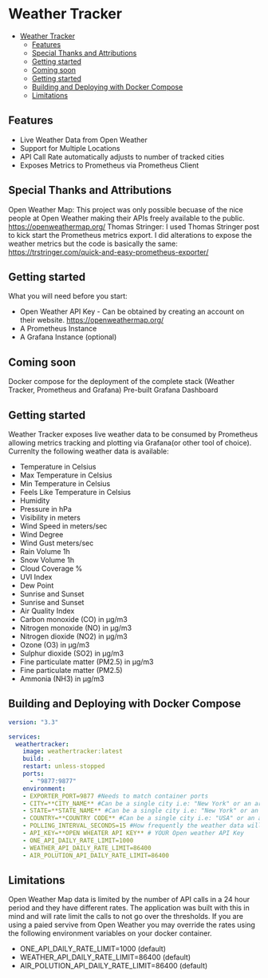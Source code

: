 # Weather Tracker

- [Weather Tracker](#weather-tracker)
  - [Features](#features)
  - [Special Thanks and Attributions](#special-thanks-and-attributions)
  - [Getting started](#getting-started)
  - [Coming soon](#coming-soon)
  - [Getting started](#getting-started-1)
  - [Building and Deploying with Docker Compose](#building-and-deploying-with-docker-compose)
  - [Limitations](#limitations)

## Features

- Live Weather Data from Open Weather
- Support for Multiple Locations
- API Call Rate automatically adjusts to number of tracked cities
- Exposes Metrics to Prometheus via Prometheus Client

## Special Thanks and Attributions

Open Weather Map: This project was only possible becuase of the nice people at Open Weather making their APIs freely available to the public. https://openweathermap.org/
Thomas Stringer: I used Thomas Stringer post to kick start the Prometheus metrics export. I did alterations to expose the weather metrics but the code is basically the same: https://trstringer.com/quick-and-easy-prometheus-exporter/

## Getting started

What you will need before you start:
- Open Weather API Key - Can be obtained by creating an account on their website. https://openweathermap.org/
- A Prometheus Instance
- A Grafana Instance (optional)

## Coming soon

Docker compose for the deployment of the complete stack (Weather Tracker, Prometheus and Grafana)
Pre-built Grafana Dashboard

## Getting started

Weather Tracker exposes live weather data to be consumed by Prometheus allowing metrics tracking and plotting via Grafana(or other tool of choice). Currenlty the following weather data is available:
- Temperature in Celsius
- Max Temperature in Celsius
- Min Temperature in Celsius
- Feels Like Temperature in Celsius
- Humidity
- Pressure in hPa
- Visibility in meters
- Wind Speed in meters/sec
- Wind Degree
- Wind Gust meters/sec
- Rain Volume 1h
- Snow Volume 1h
- Cloud Coverage %
- UVI Index
- Dew Point
- Sunrise and Sunset
- Sunrise and Sunset
- Air Quality Index
- Carbon monoxide (CO) in μg/m3
- Nitrogen monoxide (NO) in μg/m3
- Nitrogen dioxide (NO2) in μg/m3
- Ozone (O3) in μg/m3
- Sulphur dioxide (SO2) in μg/m3
- Fine particulate matter (PM2.5) in μg/m3
- Fine particulate matter (PM2.5)
- Ammonia (NH3) in μg/m3

## Building and Deploying with Docker Compose

```yaml
version: "3.3"

services:
  weathertracker:
    image: weathertracker:latest
    build: .
    restart: unless-stopped
    ports:
      - "9877:9877"
    environment:
    - EXPORTER_PORT=9877 #Needs to match container ports
    - CITY=**CITY_NAME** #Can be a single city i.e: "New York" or an array i.e: ["New York","San Francisco"]
    - STATE=**STATE_NAME** #Can be a single city i.e: "New York" or an array i.e: ["New York","California"]
    - COUNTRY=**COUNTRY CODE** #Can be a single city i.e: "USA" or an array i.e: ["USA","USA"]
    - POLLING_INTERVAL_SECONDS=15 #How frequently the weather data will be sourced.
    - API_KEY=**OPEN WHEATER API KEY** # YOUR Open weather API Key
    - ONE_API_DAILY_RATE_LIMIT=1000
    - WEATHER_API_DAILY_RATE_LIMIT=86400
    - AIR_POLUTION_API_DAILY_RATE_LIMIT=86400
```

## Limitations

Open Weather Map data is limited by the number of API calls in a 24 hour period and they have different rates. The application was built with this in mind and will rate limit the calls to not go over the thresholds. If you are using a paied servive from Open Weather you may override the rates using the following environment variables on your docker container.
- ONE_API_DAILY_RATE_LIMIT=1000 (default)
- WEATHER_API_DAILY_RATE_LIMIT=86400 (default)
- AIR_POLUTION_API_DAILY_RATE_LIMIT=86400 (default)